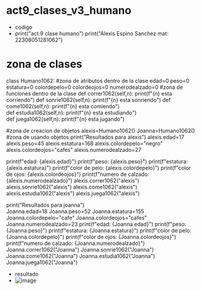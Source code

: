 # act9_clases_v3_humano
- codigo
- print("act 9 clase humano")
print("Alexis Espino Sanchez mat: 22308051281062")
# zona de clases 
class Humano1062:
    #zona de atributos dentro de la clase
    edad=0
    peso=0
    estatura=0
    colordepelo=0
    colordeojos=0
    numerodealzado=0
    #zona de funciones dentro de la clase
    def correr1062(self,n):
        print(f"{n} esta corriendo")
    def sonrie1062(self,n):
        print(f"{n} esta sonriendo")
    def come1062(self,n):
        print(f"{n} esta comiendo")  
    def estudia1062(self,n):
        print(f"{n} esta estudiando")  
    def juega1062(self,n):
        print(f"{n} esta jugando")  
            
#zona de creacion de objetos
alexis=Humano1062()
Joanna=Humano1062()
#zona de usando objetos
print("Resultados para alexis")
alexis.edad=17
alexis.peso=45
alexis.estatura=168
alexis.colordepelo="negro"
alexis.colordeojos="cafes"
alexis.numerodealzado=27

print(f"edad: {alexis.edad}")
print(f"peso: {alexis.peso}")
print(f"estatura: {alexis.estatura}")
print(f"color de pelo: {alexis.colordepelo}")
print(f"color de ojos: {alexis.colordeojos}")
print(f"numero de calzado: {alexis.numerodealzado}")
alexis.correr1062("alexis")
alexis.sonrie1062("alexis")
alexis.come1062("alexis")
alexis.estudia1062("alexis")
alexis.juega1062("alexis")

print("Resultados para joanna")    
Joanna.edad=18
Joanna.peso=52
Joanna.estatura=155
Joanna.colordepelo="cafe"
Joanna.colordeojos="cafes"
Joanna.numerodealzado=23
print(f"edad: {Joanna.edad}")
print(f"peso: {Joanna.peso}")
print(f"estatura: {Joanna.estatura}")
print(f"color de pelo: {Joanna.colordepelo}")
print(f"color de ojos: {Joanna.colordeojos}")
print(f"numero de calzado: {Joanna.numerodealzado}")
Joanna.correr1062("Joanna")
Joanna.sonrie1062("Joanna")
Joanna.come1062("Joanna")
Joanna.estudia1062("Joanna")
Joanna.juega1062("Joanna")

- resultado
- ![image](https://github.com/user-attachments/assets/d06ad543-7c31-4057-9a9d-7ae7791732b2)
